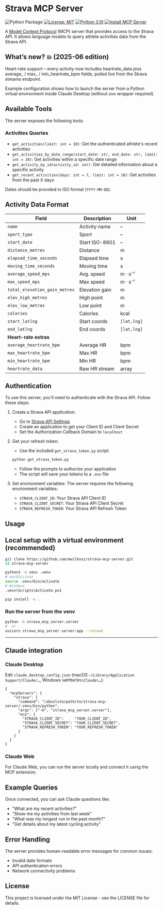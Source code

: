 # Strava MCP Server

![Python Package](https://github.com/tomekkorbak/strava-mcp-server/workflows/Python%20Package/badge.svg)
[![License: MIT](https://img.shields.io/badge/License-MIT-yellow.svg)](https://opensource.org/licenses/MIT)
[![Python 3.10](https://img.shields.io/badge/python-3.10-blue.svg)](https://www.python.org/downloads/release/python-3100/)
[![Install MCP Server](https://cursor.com/deeplink/mcp-install-dark.svg)](https://cursor.com/install-mcp?name=strava&config=eyJjb21tYW5kIjoidXZ4IHN0cmF2YS1tY3Atc2VydmVyIiwiZW52Ijp7IlNUUkFWQV9DTElFTlRfSUQiOiJZT1VSX0NMSUVOVF9JRCIsIlNUUkFWQV9DTElFTlRfU0VDUkVUIjoiWU9VUl9DTElFTlRfU0VDUkVUIiwiU1RSQVZBX1JFRlJFU0hfVE9LRU4iOiJZT1VSX1JFRlJFU0hfVE9LRU4ifX0%3D)

A [Model Context Protocol](https://modelcontextprotocol.io/introduction) (MCP) server that provides access to the Strava API. It allows language models to query athlete activities data from the Strava API.

## What’s new? :boom: (2025-06 edition)

Heart-rate support – every activity now includes heartrate_data plus average_ / max_ / min_heartrate_bpm fields, pulled live from the Strava streams endpoint.

Example configuration shows how to launch the server from a Python virtual environment inside Claude Desktop (without uvx wrapper required).

## Available Tools

The server exposes the following tools:

### Activities Queries

- `get_activities(limit: int = 10)`: Get the authenticated athlete's recent activities
- `get_activities_by_date_range(start_date: str, end_date: str, limit: int = 30)`: Get activities within a specific date range
- `get_activity_by_id(activity_id: int)`: Get detailed information about a specific activity
- `get_recent_activities(days: int = 7, limit: int = 10)`: Get activities from the past X days

Dates should be provided in ISO format (`YYYY-MM-DD`).

## Activity Data Format

| Field | Description | Unit |
|-------|-------------|------|
| `name` | Activity name | – |
| `sport_type` | Sport | – |
| `start_date` | Start ISO-8601 | – |
| `distance_metres` | Distance | m |
| `elapsed_time_seconds` | Elapsed time | s |
| `moving_time_seconds` | Moving time | s |
| `average_speed_mps` | Avg. speed | m · s⁻¹ |
| `max_speed_mps` | Max speed | m · s⁻¹ |
| `total_elevation_gain_metres` | Elevation gain | m |
| `elev_high_metres` | High point | m |
| `elev_low_metres` | Low point | m |
| `calories` | Calories | kcal |
| `start_latlng` | Start coords | `[lat,lng]` |
| `end_latlng` | End coords | `[lat,lng]` |
| **Heart-rate extras** |||
| `average_heartrate_bpm` | Average HR | bpm |
| `max_heartrate_bpm` | Max HR | bpm |
| `min_heartrate_bpm` | Min HR | bpm |
| `heartrate_data` | Raw HR stream | array |

## Authentication

To use this server, you'll need to authenticate with the Strava API. Follow these steps:

1. Create a Strava API application:
   - Go to [Strava API Settings](https://www.strava.com/settings/api)
   - Create an application to get your Client ID and Client Secret
   - Set the Authorization Callback Domain to `localhost`

2. Get your refresh token:
   - Use the included `get_strava_token.py` script:
   ```bash
   python get_strava_token.py
   ```
   - Follow the prompts to authorize your application
   - The script will save your tokens to a `.env` file

3. Set environment variables:
   The server requires the following environment variables:
   - `STRAVA_CLIENT_ID`: Your Strava API Client ID
   - `STRAVA_CLIENT_SECRET`: Your Strava API Client Secret
   - `STRAVA_REFRESH_TOKEN`: Your Strava API Refresh Token

## Usage

## Local setup with a virtual environment (recommended)

```bash
git clone https://github.com/mwilkosz/strava-mcp-server.git
cd strava-mcp-server

python3 -m venv .venv
# macOS/Linux
source .venv/bin/activate
# Windows
.venv\Scripts\Activate.ps1

pip install -e .
```

### Run the server from the venv

```bash
python -m strava_mcp_server.server
#  or
uvicorn strava_mcp_server.server:app --reload
```

---

## Claude integration

### Claude Desktop

Edit `claude_desktop_config.json` (macOS `~/Library/Application Support/Claude/…`, Windows `%APPDATA%\Claude\…`):

```jsonc
{
  "mcpServers": {
    "strava": {
      "command": "/absolute/path/to/strava-mcp-server/.venv/bin/python",
      "args": ["-m", "strava_mcp_server.server"],
      "env": {
        "STRAVA_CLIENT_ID":     "YOUR_CLIENT_ID",
        "STRAVA_CLIENT_SECRET": "YOUR_CLIENT_SECRET",
        "STRAVA_REFRESH_TOKEN": "YOUR_REFRESH_TOKEN"
      }
    }
  }
}
```

### Claude Web

For Claude Web, you can run the server locally and connect it using the MCP extension.

## Example Queries

Once connected, you can ask Claude questions like:

- "What are my recent activities?"
- "Show me my activities from last week"
- "What was my longest run in the past month?"
- "Get details about my latest cycling activity"

## Error Handling

The server provides human-readable error messages for common issues:

- Invalid date formats
- API authentication errors
- Network connectivity problems

## License

This project is licensed under the MIT License - see the LICENSE file for details.

